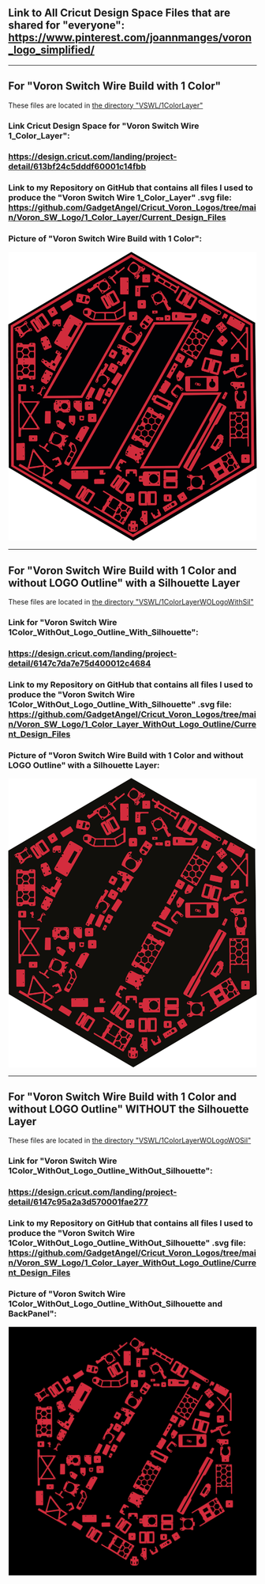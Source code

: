 ## Link to All Cricut Design Space Files that are shared for "everyone": https://www.pinterest.com/joannmanges/voron_logo_simplified/

---

## For "Voron Switch Wire Build with 1 Color"

These files are located in [the directory "VSWL/1ColorLayer"](./1ColorLayer)

### Link Cricut Design Space for "Voron Switch Wire 1_Color_Layer":
### https://design.cricut.com/landing/project-detail/613bf24c5dddf60001c14fbb

### Link to my Repository on GitHub that contains all files I used to produce the "Voron Switch Wire 1_Color_Layer" .svg file: https://github.com/GadgetAngel/Cricut_Voron_Logos/tree/main/Voron_SW_Logo/1_Color_Layer/Current_Design_Files

### Picture of "Voron Switch Wire Build with 1 Color":
![Cricut VoronSW Logo RearPanel 1Layer](../images/VSWRearP.jpg)

---

## For "Voron Switch Wire Build with 1 Color and without LOGO Outline" with a Silhouette Layer

These files are located in [the directory "VSWL/1ColorLayerWOLogoWithSil"](./1ColorLayerWOLogoWithSil)

### Link for "Voron Switch Wire 1Color_WithOut_Logo_Outline_With_Silhouette":
### https://design.cricut.com/landing/project-detail/6147c7da7e75d400012c4684

### Link to my Repository on GitHub that contains all files I used to produce the "Voron Switch Wire 1Color_WithOut_Logo_Outline_With_Silhouette" .svg file: https://github.com/GadgetAngel/Cricut_Voron_Logos/tree/main/Voron_SW_Logo/1_Color_Layer_WithOut_Logo_Outline/Current_Design_Files

### Picture of "Voron Switch Wire Build with 1 Color and without LOGO Outline" with a Silhouette Layer:
![Cricut VoronSW Logo RearPanel 1Layer WithOut Logo Outline With Silhouette](../images/VSWRearPWOWithSil.jpg)

---

## For "Voron Switch Wire Build with 1 Color and without LOGO Outline" WITHOUT the Silhouette Layer

These files are located in [the directory "VSWL/1ColorLayerWOLogoWOSil"](./1ColorLayerWOLogoWOSil)

### Link for "Voron Switch Wire 1Color_WithOut_Logo_Outline_WithOut_Silhouette":
### https://design.cricut.com/landing/project-detail/6147c95a2a3d570001fae277

### Link to my Repository on GitHub that contains all files I used to produce the "Voron Switch Wire 1Color_WithOut_Logo_Outline_WithOut_Silhouette" .svg file: https://github.com/GadgetAngel/Cricut_Voron_Logos/tree/main/Voron_SW_Logo/1_Color_Layer_WithOut_Logo_Outline/Current_Design_Files

### Picture of "Voron Switch Wire 1Color_WithOut_Logo_Outline_WithOut_Silhouette and BackPanel":
![Cricut VoronSW Logo RearPanel 1Layer WithOut Logo Outline WithOUT Silhouette and BackPanel](../images/VSWRearPWOWOSilhBackP.jpg)
